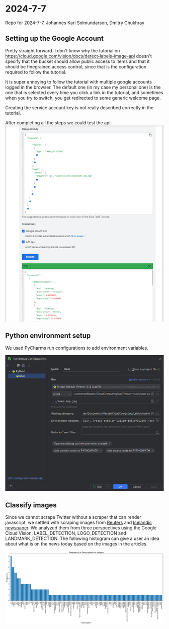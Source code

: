 # 2024-7-7
Repo for 2024-7-7, Johannes Kari Solmundarson, Dmitry Chukhray

## Setting up the Google Account
Pretty straight forward. I don't know why the tutorial on https://cloud.google.com/vision/docs/detect-labels-image-api doesn't 
specify that the bucket should allow public access to items and that it should be finegrained access control, since that is the 
configuration required to follow the tutorial. 

It is super annoying to follow the tutorial with multiple google accounts logged in the browser. The default one (in my case my 
personal one) is the one that is selected every time you click a link in the tutorial, and sometimes when you try to switch, you
get redirected to some generic welcome page. 

Creating the service account key is not really described correctly in the tutorial. 

After completing all the steps we could test the api: 
![img](report/browser_result.png)

## Python environment setup
We used PyCharms run configurations to add environment variables.

![img](report/env.png)


## Classify images
Since we cannot scrape Twitter without a scraper that can render javascript, we settled with scraping images from 
[Reuters](https://www.reuters.com/) and [Icelandic newspaper](https://www.visir.is). We analyzed them from three perspectives using the Google Cloud Vision, LABEL_DETECTION, 
LOGO_DETECTION and LANDMARK_DETECTION. The following histogram can give a user an idea about what is on the news today
based on the images in the articles. 

![img](description_frequency_histogram.png)
